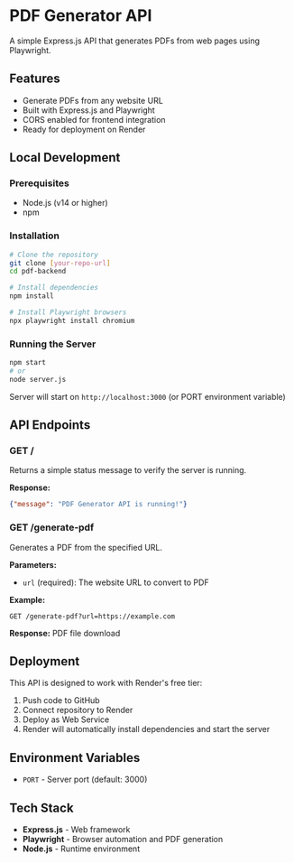 # PDF Generator API

A simple Express.js API that generates PDFs from web pages using Playwright.

## Features
- Generate PDFs from any website URL
- Built with Express.js and Playwright
- CORS enabled for frontend integration
- Ready for deployment on Render

## Local Development

### Prerequisites
- Node.js (v14 or higher)
- npm

### Installation
```bash
# Clone the repository
git clone [your-repo-url]
cd pdf-backend

# Install dependencies
npm install

# Install Playwright browsers
npx playwright install chromium
```

### Running the Server
```bash
npm start
# or
node server.js
```

Server will start on `http://localhost:3000` (or PORT environment variable)

## API Endpoints

### GET /
Returns a simple status message to verify the server is running.

**Response:**
```json
{"message": "PDF Generator API is running!"}
```

### GET /generate-pdf
Generates a PDF from the specified URL.

**Parameters:**
- `url` (required): The website URL to convert to PDF

**Example:**
```
GET /generate-pdf?url=https://example.com
```

**Response:** PDF file download

## Deployment

This API is designed to work with Render's free tier:

1. Push code to GitHub
2. Connect repository to Render
3. Deploy as Web Service
4. Render will automatically install dependencies and start the server

## Environment Variables

- `PORT` - Server port (default: 3000)

## Tech Stack

- **Express.js** - Web framework
- **Playwright** - Browser automation and PDF generation
- **Node.js** - Runtime environment